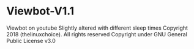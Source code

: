 # Viewbot-V1.1
Viewbot on youtube
Slightly altered with different sleep times
Copyright 2018 (thelinuxchoice). All rights reserved
Copyright under GNU General Public License v3.0
